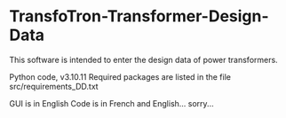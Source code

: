 # TransfoTron-Transformer-Design-Data

This software is intended to enter the design data of power transformers.

Python code, v3.10.11
Required packages are listed in the file src/requirements_DD.txt

GUI is in English
Code is in French and English... sorry...
